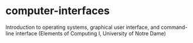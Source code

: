 # computer-interfaces
Introduction to operating systems, graphical user interface, and command-line interface (Elements of Computing I, University of Notre Dame)
